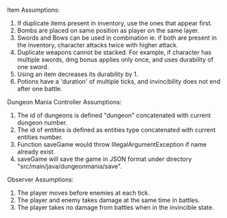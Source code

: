 Item Assumptions:
1. If duplicate items present in inventory, use the ones that appear first.
2. Bombs are placed on same position as player on the same layer.
3. Swords and Bows can be used in combination ie. if both are present in the inventory, character attacks twice with higher attack.
4. Duplicate weapons cannot be stacked. For example, if character has multiple swords, dmg bonus applies only once, and uses
   durability of one sword.
5. Using an item decreases its durability by 1.
6. Potions have a 'duration' of multiple ticks, and invincibility does not end after one battle.

Dungeon Mania Controller Assumptions:
1. The id of dungeons is defined "dungeon" concatenated with current dungeon number.
2. The id of entities is defined as entities type concatenated with current entities number.
3. Function saveGame would throw IllegalArgumentException if name already exist.
4. saveGame will save the game in JSON format under directory "src/main/java/dungeonmania/save".

Observer Assumptions:
1. The player moves before enemies at each tick.
2. The player and enemy takes damage at the same time in battles.
3. The player takes no damage from battles when in the invincible state.

